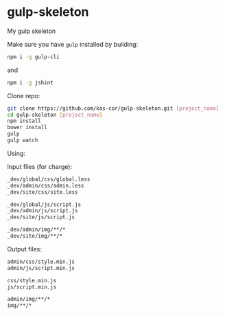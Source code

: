 gulp-skeleton
=============

My gulp skeleton

Make sure you have `gulp` installed by building:
```bash
npm i -g gulp-cli
```

and

```bash
npm i -g jshint
```

Clone repo:
```bash
git clone https://github.com/kas-cor/gulp-skeleton.git [project_name]
cd gulp-skeleton [project_name]
npm install
bower install
gulp
gulp watch
```

Using:

Input files (for charge):
```bash
_dev/global/css/global.less
_dev/admin/css/admin.less
_dev/site/css/site.less

_dev/global/js/script.js
_dev/admin/js/script.js
_dev/site/js/script.js

_dev/admin/img/**/*
_dev/site/img/**/*
```

Output files:
```bash
admin/css/style.min.js
admin/js/script.min.js

css/style.min.js
js/script.min.js

admin/img/**/*
img/**/*
```